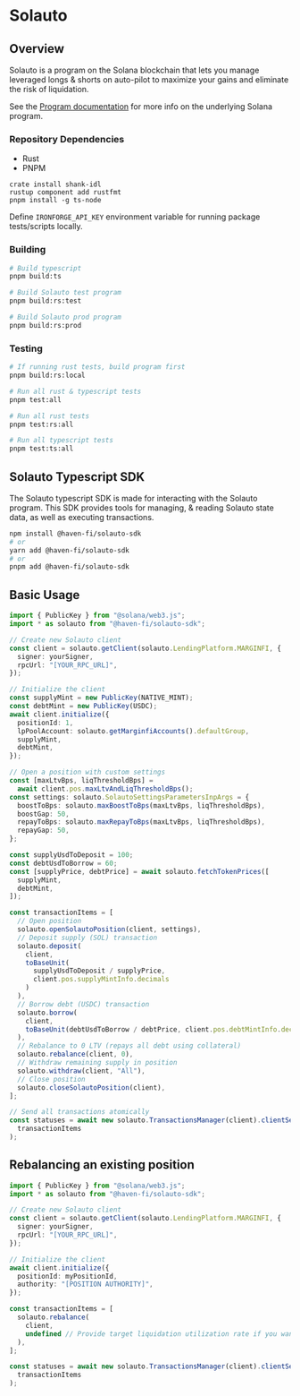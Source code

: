 # Solauto

## Overview

Solauto is a program on the Solana blockchain that lets you manage leveraged longs & shorts on auto-pilot to maximize your gains and eliminate the risk of liquidation.

See the [Program documentation](/programs/solauto/README.md) for more info on the underlying Solana program.

### Repository Dependencies

- Rust
- PNPM

```
crate install shank-idl
rustup component add rustfmt
pnpm install -g ts-node
```

Define `IRONFORGE_API_KEY` environment variable for running package tests/scripts locally.

### Building

```bash
# Build typescript
pnpm build:ts

# Build Solauto test program
pnpm build:rs:test

# Build Solauto prod program
pnpm build:rs:prod
```

### Testing

```bash
# If running rust tests, build program first
pnpm build:rs:local

# Run all rust & typescript tests
pnpm test:all

# Run all rust tests
pnpm test:rs:all

# Run all typescript tests
pnpm test:ts:all
```

## Solauto Typescript SDK

The Solauto typescript SDK is made for interacting with the Solauto program. This SDK provides tools for managing, & reading Solauto state data, as well as executing transactions.

```bash
npm install @haven-fi/solauto-sdk
# or
yarn add @haven-fi/solauto-sdk
# or
pnpm add @haven-fi/solauto-sdk
```

## Basic Usage

```typescript
import { PublicKey } from "@solana/web3.js";
import * as solauto from "@haven-fi/solauto-sdk";

// Create new Solauto client
const client = solauto.getClient(solauto.LendingPlatform.MARGINFI, {
  signer: yourSigner,
  rpcUrl: "[YOUR_RPC_URL]",
});

// Initialize the client
const supplyMint = new PublicKey(NATIVE_MINT);
const debtMint = new PublicKey(USDC);
await client.initialize({
  positionId: 1,
  lpPoolAccount: solauto.getMarginfiAccounts().defaultGroup,
  supplyMint,
  debtMint,
});

// Open a position with custom settings
const [maxLtvBps, liqThresholdBps] =
  await client.pos.maxLtvAndLiqThresholdBps();
const settings: solauto.SolautoSettingsParametersInpArgs = {
  boostToBps: solauto.maxBoostToBps(maxLtvBps, liqThresholdBps),
  boostGap: 50,
  repayToBps: solauto.maxRepayToBps(maxLtvBps, liqThresholdBps),
  repayGap: 50,
};

const supplyUsdToDeposit = 100;
const debtUsdToBorrow = 60;
const [supplyPrice, debtPrice] = await solauto.fetchTokenPrices([
  supplyMint,
  debtMint,
]);

const transactionItems = [
  // Open position
  solauto.openSolautoPosition(client, settings),
  // Deposit supply (SOL) transaction
  solauto.deposit(
    client,
    toBaseUnit(
      supplyUsdToDeposit / supplyPrice,
      client.pos.supplyMintInfo.decimals
    )
  ),
  // Borrow debt (USDC) transaction
  solauto.borrow(
    client,
    toBaseUnit(debtUsdToBorrow / debtPrice, client.pos.debtMintInfo.decimals)
  ),
  // Rebalance to 0 LTV (repays all debt using collateral)
  solauto.rebalance(client, 0),
  // Withdraw remaining supply in position
  solauto.withdraw(client, "All"),
  // Close position
  solauto.closeSolautoPosition(client),
];

// Send all transactions atomically
const statuses = await new solauto.TransactionsManager(client).clientSend(
  transactionItems
);
```

## Rebalancing an existing position

```typescript
import { PublicKey } from "@solana/web3.js";
import * as solauto from "@haven-fi/solauto-sdk";

// Create new Solauto client
const client = solauto.getClient(solauto.LendingPlatform.MARGINFI, {
  signer: yourSigner,
  rpcUrl: "[YOUR_RPC_URL]",
});

// Initialize the client
await client.initialize({
  positionId: myPositionId,
  authority: "[POSITION AUTHORITY]",
});

const transactionItems = [
  solauto.rebalance(
    client,
    undefined // Provide target liquidation utilization rate if you want a specific LTV, otherwise it will rebalance according to position's settings (default)
  ),
];

const statuses = await new solauto.TransactionsManager(client).clientSend(
  transactionItems
);
```
